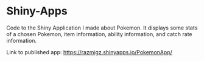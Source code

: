 # Shiny-Apps

Code to the Shiny Application I made about Pokemon. It displays some stats of a chosen Pokemon, item information, ability information, and catch rate information.

Link to published app: https://razmigz.shinyapps.io/PokemonApp/
